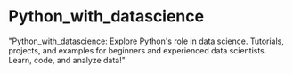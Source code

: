 # Python_with_datascience
"Python_with_datascience: Explore Python's role in data science. Tutorials, projects, and examples for beginners and experienced data scientists. Learn, code, and analyze data!"
